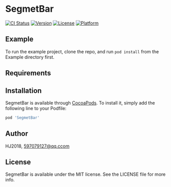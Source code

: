 # SegmetBar

[![CI Status](http://img.shields.io/travis/HJ2018/SegmetBar.svg?style=flat)](https://travis-ci.org/HJ2018/SegmetBar)
[![Version](https://img.shields.io/cocoapods/v/SegmetBar.svg?style=flat)](http://cocoapods.org/pods/SegmetBar)
[![License](https://img.shields.io/cocoapods/l/SegmetBar.svg?style=flat)](http://cocoapods.org/pods/SegmetBar)
[![Platform](https://img.shields.io/cocoapods/p/SegmetBar.svg?style=flat)](http://cocoapods.org/pods/SegmetBar)

## Example

To run the example project, clone the repo, and run `pod install` from the Example directory first.

## Requirements

## Installation

SegmetBar is available through [CocoaPods](http://cocoapods.org). To install
it, simply add the following line to your Podfile:

```ruby
pod 'SegmetBar'
```

## Author

HJ2018, 597079127@qq.ccom

## License

SegmetBar is available under the MIT license. See the LICENSE file for more info.
